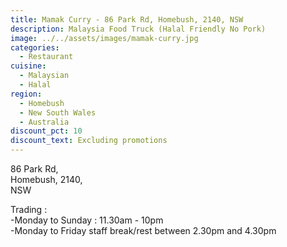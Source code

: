 ```yaml
---
title: Mamak Curry - 86 Park Rd, Homebush, 2140, NSW
description: Malaysia Food Truck (Halal Friendly No Pork)
image: ../../assets/images/mamak-curry.jpg
categories:
  - Restaurant
cuisine:
  - Malaysian
  - Halal
region:
  - Homebush
  - New South Wales
  - Australia
discount_pct: 10
discount_text: Excluding promotions
---
```


86 Park Rd, \
Homebush, 2140, \
NSW

Trading : \
-Monday to Sunday : 11.30am - 10pm\
-Monday to Friday staff break/rest between 2.30pm and 4.30pm
